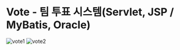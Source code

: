 # Vote - 팀 투표 시스템(Servlet, JSP / MyBatis, Oracle)
![vote1](https://user-images.githubusercontent.com/56705480/76704630-acdb7f00-671d-11ea-94d3-6d7969e26faf.png)
![vote2](https://user-images.githubusercontent.com/56705480/76704631-af3dd900-671d-11ea-865d-eb020efac960.png)
